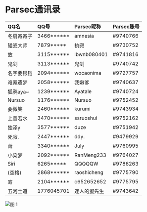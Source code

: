 # Parsec通讯录

| QQ名       | QQ号       | Parsec昵称   | Parsec账号 |
| :--------- | :--------- | :----------- | :--------- |
| 冬扇寄寄子 | 3466****** | amnesia      | #9740766   |
| 碰瓷大师   | 7879*****  | 执寂         | #9730752   |
| 故         | 3115****** | lbwnb080401  | #9741816   |
| 鬼剑       | 3113****** | 鬼剑         | #9740742   |
| 名字要银铛 | 2094****** | wocaonima    | #9727757   |
| 难氪遗梦   | 2058****** | 我嫩爹       | #9740637   |
| 狐鸦aya~   | 1239****** | Ayatale      | #9740724   |
| Nursuo     | 1176****** | Nursuo       | #9752452   |
| 要微笑     | 2460****** | kurumi       | #9743934   |
| 上善若水   | 3470****** | ssruoshui    | #9752162   |
| 独泽y      | 3577****** | duze         | #9751942   |
| 死寂.      | 2447****** | ddy.         | #9479929   |
| 萧         | 3340****** | July         | #9760995   |
| 小染梦     | 2092****** | RanMeng233   | #9764027   |
| Siri       | 6265*****  | QQQQQW       | #9786263   |
| (空格)     | 2868****** | raoshicheng  | #9775790   |
| 寄         | 2104****** | c652652652   | #9775795   |
| 五河士道   | 1776045701 | 迷人的蛋先生 | #9743642   |

![图 1](https://ayatale.coding.net/p/picbed/d/file/git/raw/master/0f0528d684f86cb5c3b3271d583717ee0626c3b28af3fc9c9299e37029245a75.png)  
